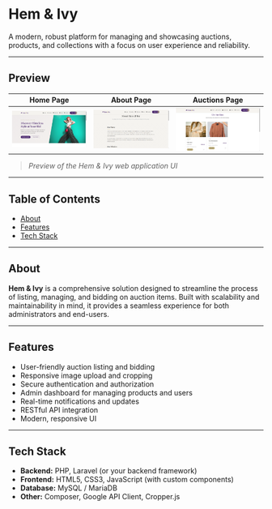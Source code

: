 # Hem & Ivy

A modern, robust platform for managing and showcasing auctions, products, and collections with a focus on user experience and reliability.

---

## Preview

| Home Page                                  | About Page                                   | Auctions Page                                      |
| ------------------------------------------ | -------------------------------------------- | -------------------------------------------------- |
| ![Home Preview](docs/screenshots/home.png) | ![About Preview](docs/screenshots/about.png) | ![Auctions Preview](docs/screenshots/auctions.png) |

> _Preview of the Hem & Ivy web application UI_

---

## Table of Contents

- [About](#about)
- [Features](#features)
- [Tech Stack](#tech-stack)

---

## About

**Hem & Ivy** is a comprehensive solution designed to streamline the process of listing, managing, and bidding on auction items. Built with scalability and maintainability in mind, it provides a seamless experience for both administrators and end-users.

---

## Features

- User-friendly auction listing and bidding
- Responsive image upload and cropping
- Secure authentication and authorization
- Admin dashboard for managing products and users
- Real-time notifications and updates
- RESTful API integration
- Modern, responsive UI

---

## Tech Stack

- **Backend:** PHP, Laravel (or your backend framework)
- **Frontend:** HTML5, CSS3, JavaScript (with custom components)
- **Database:** MySQL / MariaDB
- **Other:** Composer, Google API Client, Cropper.js
